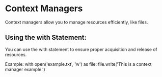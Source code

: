 # Context Managers
Context managers allow you to manage resources efficiently, like files.

## Using the with Statement:
You can use the with statement to ensure proper acquisition and release of resources.

Example:
with open('example.txt', 'w') as file:
    file.write('This is a context manager example.')

